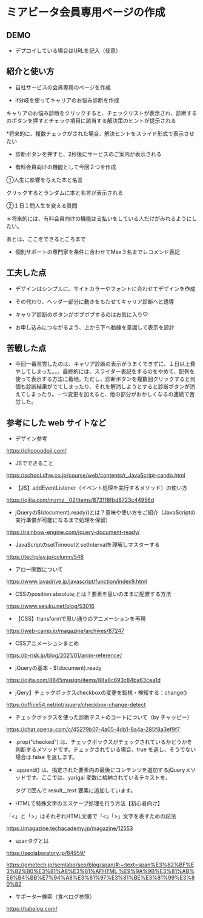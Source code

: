 # ミアビータ会員専用ページの作成

## DEMO

  - デプロイしている場合はURLを記入（任意）

## 紹介と使い方

  - 自社サービスの会員専用のページを作成

  - if分岐を使ってキャリアのお悩み診断を作成
  
  キャリアのお悩み診断をクリックすると、チェックリストが表示され、診断するのボタンを押すとチェック項目に該当する解決策のヒントが提示される

  *将来的に、複数チェックがされた場合、解決ヒントをスライド形式で表示させたい
  
  - 診断ボタンを押すと、2秒後にサービスのご案内が表示される

  - 有料会員向けの機能として今回２つを作成
  
  ①人生に影響を与えた本と名言
  
  クリックするとランダムに本と名言が表示される
  
  ②１日１問人生を変える質問

＊将来的には、有料会員向けの機能は支払いをしている人だけがみれるようにしたい。

あとは、ここをできるところまで
- 個別サポートの専門家を条件に合わせてMax３名までレコメンド表記

  


## 工夫した点

  - デザインはシンプルに、サイトカラーやフォントに合わせてデザインを作成
  
  - その代わり、ヘッダー部分に動きをもたせてキャリア診断へと誘導

  - キャリア診断のボタンがボブボブするのはお気に入り♡

  - お申し込みにつながるよう、上から下へ動線を意識して表示を設計



## 苦戦した点

  - 今回一番苦労したのは、キャリア診断の表示がうまくできずに、１日以上費やしてしまった。。。最終的には、スライダー表記をするのをやめて、配列を使って表示する方法に着地。ただし、診断ボタンを複数回クリックすると何個も診断結果がでてしまったり、それを解消しようとすると診断ボタンが消えてしまったり。一つ変更を加えると、他の部分がおかしくなるの連続で苦労した。

## 参考にした web サイトなど

  - デザイン参考

  https://choooodoii.com/

  - JSでできること
  
  https://school.dhw.co.jp/course/web/contents/r_JavaScript-cando.html


  - 【JS】addEventListener（イベント処理を実行するメソッド）の使い方
  
  https://qiita.com/mzmz__02/items/873118fbd8723c44956d

  - jQueryの$(document).ready()とは？意味や使い方をご紹介（JavaScriptの実行準備が可能になるまで処理を保留）
  
  https://rainbow-engine.com/jquery-document-ready/

  - JavaScriptのsetTimeoutとsetIntervalを理解しマスターする
  
  https://techplay.jp/column/548

  - アロー関数について
  
  https://www.javadrive.jp/javascript/function/index9.html

- CSSのposition:absolute;とは？要素を思いのままに配置する方法

https://www.sejuku.net/blog/53016

- 【CSS】transformで思い通りのアニメーションを再現

https://web-camp.io/magazine/archives/87247

- CSSアニメーションまとめ

https://b-risk.jp/blog/2021/01/anim-reference/

- jQueryの基本 - $(document).ready

https://qiita.com/8845musign/items/88a8c693c84ba63cea1d

- jQery】チェックボックスcheckboxの変更を監視・検知する：change()

https://office54.net/iot/jquery/checkbox-change-detect

- チェックボックスを使った診断テストのコートについて（by チャッピー）

https://chat.openai.com/c/45279b07-4a05-4db1-8a4a-285f8a3ef9f7

- .prop("checked") は、チェックボックスがチェックされているかどうかを判断するメソッドです。チェックされている場合、true を返し、そうでない場合は false を返します。

- .append() は、指定された要素内の最後にコンテンツを追加するjQueryメソッドです。ここでは、yarigai 変数に格納されているテキストを、<p> タグで囲んで result__text 要素に追加しています。

- HTMLで特殊文字のエスケープ処理を行う方法【初心者向け】

「&lt;」と「&gt;」はそれぞれHTML文書で「<」「>」文字を表すための記法

https://magazine.techacademy.jp/magazine/12553

- spanタグとは

https://seolaboratory.jp/64959/

https://gmotech.jp/semlabo/seo/blog/span/#:~:text=span%E3%82%BF%E3%82%B0%E3%81%A8%E3%81%AFHTML,%E9%9A%9B%E3%81%AB%E6%B4%BB%E7%94%A8%E3%81%97%E3%81%BE%E3%81%99%E3%80%82

- サポーター検索（食べログ参照）

https://tabelog.com/